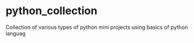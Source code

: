 # python_collection
Collection of various types of python mini projects using basics of python languag

